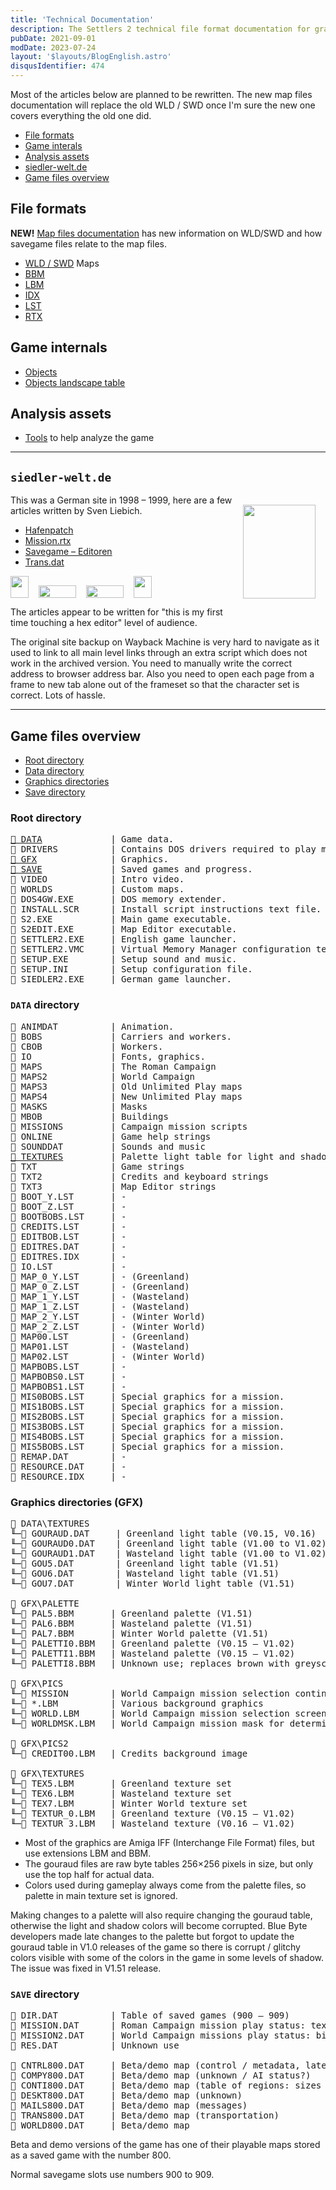 ```yaml
---
title: 'Technical Documentation'
description: The Settlers 2 technical file format documentation for graphics, map files, sprites, palettes, localization, saved games and other.
pubDate: 2021-09-01
modDate: 2023-07-24
layout: '$layouts/BlogEnglish.astro'
disqusIdentifier: 474
---
```


Most of the articles below are planned to be rewritten. The new map files documentation will replace the old WLD / SWD once I'm sure the new one covers everything the old one did.

-   [File formats](#file-formats)
-   [Game interals](#game-internals)
-   [Analysis assets](#analysis-assets)
-   [siedler-welt.de](#siedler-weltde)
-   [Game files overview](#game-files-overview)

## File formats

**NEW!** [Map files documentation](/documentation/map-files) has new information on WLD/SWD and how savegame files relate to the map files.

-   [WLD / SWD](/documentation/world-map-file-format-wldswd) Maps
-   [BBM](/documentation/bbm-file-format)
-   [LBM](/documentation/graphics-files-lbm)
-   [IDX](/documentation/idx-dat-file-format)
-   [LST](/documentation/lst-file-format)
-   [RTX](/documentation/mission-resource-text)

## Game internals

-   [Objects](/documentation/objects)
-   [Objects landscape table](/documentation/objects-landscape-table)

## Analysis assets

-   [Tools](/documentation/tools) to help analyze the game

---

## `siedler-welt.de`

<img alt="" src="/assets/siedler-welt/s2_art.png" width="116" height="150" loading="lazy" style="float: right; margin: 1rem;" />

This was a German site in 1998 &ndash; 1999, here are a few articles written by Sven Liebich.

<div lang="de">

-   [Hafenpatch](./documentation/siedler-welt.de/hafenpatch)
-   [Mission.rtx](./documentation/siedler-welt.de/mission.rtx)
-   [Savegame &ndash; Editoren](./documentation/siedler-welt.de/savegame-editoren)
-   [Trans.dat](./documentation/siedler-welt.de/trans.dat)

</div>

<p style="display: flex; align-items: flex-end; gap: 1rem;">
<img alt="" src="/assets/siedler-welt/flaganim.gif" width="29" height="35" loading="lazy" />
<img alt="" src="/assets/siedler-welt/animwalk.gif" width="60" height="20" loading="lazy" />
<img alt="" src="/assets/siedler-welt/siedgirl.gif" width="60" height="20" loading="lazy" />
<img alt="" src="/assets/siedler-welt/flaganim.gif" width="29" height="35" loading="lazy" />
</p>

The articles appear to be written for "this is my first time touching a hex editor" level of audience.

The original site backup on Wayback Machine is very hard to navigate as it used to link to all main level links through an extra script which does not work in the archived version. You need to manually write the correct address to browser address bar. Also you need to open each page from a frame to new tab alone out of the frameset so that the character set is correct. Lots of hassle.

---

## Game files overview

-   [Root directory](#root-directory)
-   [Data directory](#data-directory)
-   [Graphics directories](#graphics-directories-gfx)
-   [Save directory](#save-directory)

### Root directory

<pre>
<a href="#data-directory">📁 DATA</a>             | Game data.
📁 DRIVERS          | Contains DOS drivers required to play music and sounds.
<a href="#graphics-directories-gfx">📁 GFX</a>              | Graphics.
<a href="#save-directory">📁 SAVE</a>             | Saved games and progress.
📁 VIDEO            | Intro video.
📁 WORLDS           | Custom maps.
📄 DOS4GW.EXE       | DOS memory extender.
📄 INSTALL.SCR      | Install script instructions text file.
📄 S2.EXE           | Main game executable.
📄 S2EDIT.EXE       | Map Editor executable.
📄 SETTLER2.EXE     | English game launcher.
📄 SETTLER2.VMC     | Virtual Memory Manager configuration text file.
📄 SETUP.EXE        | Setup sound and music.
📄 SETUP.INI        | Setup configuration file.
📄 SIEDLER2.EXE     | German game launcher.
</pre>

### `DATA` directory

<pre>
📁 ANIMDAT          | Animation.
📁 BOBS             | Carriers and workers.
📁 CBOB             | Workers.
📁 IO               | Fonts, graphics.
📁 MAPS             | The Roman Campaign
📁 MAPS2            | World Campaign
📁 MAPS3            | Old Unlimited Play maps
📁 MAPS4            | New Unlimited Play maps
📁 MASKS            | Masks
📁 MBOB             | Buildings
📁 MISSIONS         | Campaign mission scripts
📁 ONLINE           | Game help strings
📁 SOUNDDAT         | Sounds and music
<a href="#graphics-directories-gfx">📁 TEXTURES</a>         | Palette light table for light and shadow on textures
📁 TXT              | Game strings
📁 TXT2             | Credits and keyboard strings
📁 TXT3             | Map Editor strings
📄 BOOT_Y.LST       | -
📄 BOOT_Z.LST       | -
📄 BOOTBOBS.LST     | -
📄 CREDITS.LST      | -
📄 EDITBOB.LST      | -
📄 EDITRES.DAT      | -
📄 EDITRES.IDX      | -
📄 IO.LST           | -
📄 MAP_0_Y.LST      | - (Greenland)
📄 MAP_0_Z.LST      | - (Greenland)
📄 MAP_1_Y.LST      | - (Wasteland)
📄 MAP_1_Z.LST      | - (Wasteland)
📄 MAP_2_Y.LST      | - (Winter World)
📄 MAP_2_Z.LST      | - (Winter World)
📄 MAP00.LST        | - (Greenland)
📄 MAP01.LST        | - (Wasteland)
📄 MAP02.LST        | - (Winter World)
📄 MAPBOBS.LST      | -
📄 MAPBOBS0.LST     | -
📄 MAPBOBS1.LST     | -
📄 MIS0BOBS.LST     | Special graphics for a mission.
📄 MIS1BOBS.LST     | Special graphics for a mission.
📄 MIS2BOBS.LST     | Special graphics for a mission.
📄 MIS3BOBS.LST     | Special graphics for a mission.
📄 MIS4BOBS.LST     | Special graphics for a mission.
📄 MIS5BOBS.LST     | Special graphics for a mission.
📄 REMAP.DAT        | -
📄 RESOURCE.DAT     | -
📄 RESOURCE.IDX     | -
</pre>

### Graphics directories (GFX)

<pre>
📁 DATA\TEXTURES
╙─📄 GOURAUD.DAT     | Greenland light table (V0.15, V0.16)
╙─📄 GOURAUD0.DAT    | Greenland light table (V1.00 to V1.02)
╙─📄 GOURAUD1.DAT    | Wasteland light table (V1.00 to V1.02)
╙─📄 GOU5.DAT        | Greenland light table (V1.51)
╙─📄 GOU6.DAT        | Wasteland light table (V1.51)
╙─📄 GOU7.DAT        | Winter World light table (V1.51)

📁 GFX\PALETTE
╙─📄 PAL5.BBM       | Greenland palette (V1.51)
╙─📄 PAL6.BBM       | Wasteland palette (V1.51)
╙─📄 PAL7.BBM       | Winter World palette (V1.51)
╙─📄 PALETTI0.BBM   | Greenland palette (V0.15 &ndash; V1.02)
╙─📄 PALETTI1.BBM   | Wasteland palette (V0.15 &ndash; V1.02)
╙─📄 PALETTI8.BBM   | Unknown use; replaces brown with greyscale, also differences in some other colors

📁 GFX\PICS
╙─📁 MISSION        | World Campaign mission selection continents
╙─📄 *.LBM          | Various background graphics
╙─📄 WORLD.LBM      | World Campaign mission selection screen
╙─📄 WORLDMSK.LBM   | World Campaign mission mask for determining selection

📁 GFX\PICS2
╙─📄 CREDIT00.LBM   | Credits background image

📁 GFX\TEXTURES
╙─📄 TEX5.LBM       | Greenland texture set
╙─📄 TEX6.LBM       | Wasteland texture set
╙─📄 TEX7.LBM       | Winter World texture set
╙─📄 TEXTUR_0.LBM   | Greenland texture (V0.15 &ndash; V1.02)
╙─📄 TEXTUR_3.LBM   | Wasteland texture (V0.16 &ndash; V1.02)
</pre>

-   Most of the graphics are Amiga IFF (Interchange File Format) files, but use extensions LBM and BBM.
-   The gouraud files are raw byte tables 256&times;256 pixels in size, but only use the top half for actual data.
-   Colors used during gameplay always come from the palette files, so palette in main texture set is ignored.

Making changes to a palette will also require changing the gouraud table, otherwise the light and shadow colors will
become corrupted. Blue Byte developers made late changes to the palette but forgot to update the gouraud table in V1.0
releases of the game so there is corrupt / glitchy colors visible with some of the colors in the game in some levels of
shadow. The issue was fixed in V1.51 release.

### `SAVE` directory

<pre>
📄 DIR.DAT          | Table of saved games (900 &ndash; 909)
📄 MISSION.DAT      | Roman Campaign mission play status: text file with "1" for enabled, "0" for disabled
📄 MISSION2.DAT     | World Campaign missions play status: binary file with 01 for enabled, 00 for disabled
📄 RES.DAT          | Unknown use

📄 CNTRL800.DAT     | Beta/demo map (control / metadata, later versions include the name of the loaded map)
📄 COMPY800.DAT     | Beta/demo map (unknown / AI status?)
📄 CONTI800.DAT     | Beta/demo map (table of regions: sizes and starting points of bodies of land and water)
📄 DESKT800.DAT     | Beta/demo map (unknown)
📄 MAILS800.DAT     | Beta/demo map (messages)
📄 TRANS800.DAT     | Beta/demo map (transportation)
📄 WORLD800.DAT     | Beta/demo map
</pre>

Beta and demo versions of the game has one of their playable maps stored as a saved game with the number 800.

Normal savegame slots use numbers 900 to 909.
